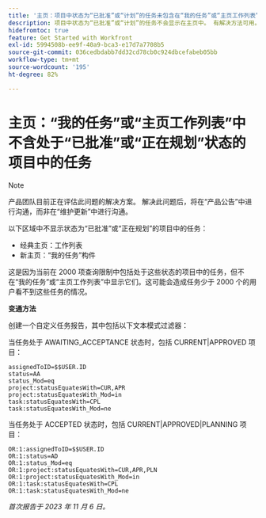 ```yaml
---
title: '主页：项目中状态为“已批准”或“计划”的任务未包含在“我的任务”或“主页工作列表”中'
description: 项目中状态为“已批准”或“计划”的任务不会显示在主页中。 有解决方法可用。
hidefromtoc: true
feature: Get Started with Workfront
exl-id: 5994508b-ee9f-40a9-bca3-e17d7a7708b5
source-git-commit: 036cedbdabb7dd32cd78cb0c924dbcefabeb05bb
workflow-type: tm+mt
source-wordcount: '195'
ht-degree: 82%

---
```


# 主页：“我的任务”或“主页工作列表”中不含处于“已批准”或“正在规划”状态的项目中的任务

>[!NOTE]
>
>产品团队目前正在评估此问题的解决方案。 解决此问题后，将在“产品公告”中进行沟通，而非在“维护更新”中进行沟通。

以下区域中不显示状态为“已批准”或“正在规划”的项目中的任务：

* 经典主页：工作列表
* 新主页：“我的任务”构件

这是因为当前在 2000 项查询限制中包括处于这些状态的项目中的任务，但不在“我的任务”或“主页工作列表”中显示它们。这可能会造成任务少于 2000 个的用户看不到这些任务的情况。

**变通方法**

创建一个自定义任务报告，其中包括以下文本模式过滤器：

当任务处于 AWAITING_ACCEPTANCE 状态时，包括 CURRENT|APPROVED 项目：

```
assignedToID=$$USER.ID
status=AA
status_Mod=eq
project:statusEquatesWith=CUR,APR
project:statusEquatesWith_Mod=in
task:statusEquatesWith=CPL
task:statusEquatesWith_Mod=ne
```

当任务处于 ACCEPTED 状态时，包括 CURRENT|APPROVED|PLANNING 项目：

```
OR:1:assignedToID=$$USER.ID
OR:1:status=AD
OR:1:status_Mod=eq
OR:1:project:statusEquatesWith=CUR,APR,PLN
OR:1:project:statusEquatesWith_Mod=in
OR:1:task:statusEquatesWith=CPL
OR:1:task:statusEquatesWith_Mod=ne
```

_首次报告于 2023 年 11 月 6 日。_
